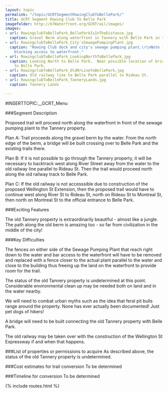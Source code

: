```yaml
---
layout: topic
permalink: "/topic/GCRTSegmentRowingClubToBellePark/"
title: GCRT Segment Rowing Club To Belle Park
imagefolder: http://k7Waterfront.org/GCRTrail/images/
images:
- url: RowingclubToBellePark_BelleParkIsInTheDistance.jpg
  caption: Gravel Berm along waterfront in Tannery with Belle Park in the distance
- url: RowingclubToBellePark_City'sSewagePumpingPlant.jpg
  caption: "Rowing Club dock and city's sewage pumping plant.\r\nNote fence currently
    blocking access to waterfront."
- url: RowingclubToBellePark_LookingNorthToBellePark.jpg
  caption: Looking North to Belle Park.  Near possible location of bridge from Tannery
    to Belle Park.
- url: RowingclubToBellePark_OldRrLineToBellePark.jpg
  caption: Old railway line to Belle Park parallel to Rideau St.
- url: RowingclubToBellePark_TanneryLands.jpg
  caption: Tannery Lands

---
```


#INSERTTOPIC:__GCRT_Menu






###Segment Description

Proposed trail will proceed north along the waterfront in front of the sewage pumping plant to the Tannery property.

Plan A:  Trail proceeds along the gravel berm by the water.  From the north edge of the berm, a bridge will be built crossing over to Belle Park and the existing trails there.

Plan B:  If it is not possible to go through the Tannery property, it will be necessary to backtrack west along River Street away from the water to the old railway line parallel to Rideau St.  Then the trail would proceed north along the old railway track to Belle Park.

Plan C:  If the old railway is not accesssible due to construction of the proposed Wellington St Extension, then the proposed trail would have to continue west along River St to Rideau St, north on Rideau St to Montreal St, then north on Montreal St to the official entrance to Belle Park.

###Exciting Features

The old Tannery property is extraordinarily beautiful - almost like a jungle.
The path along the old berm is amazing too - so far from civilization in the middle of the city!

###Key Difficulties

The fences on either side of the Sewage Pumping Plant that reach right down to the water and bar access to the waterfront will have to be removed and replaced with a fence closer to the actual plant parallel to the water and close to the building thus freeing up the land on the waterfront to provide room for the trail.

The status of the old Tannery property is undetermined at this point.  Considerable environmental clean up may be needed both on land and in the water nearby.

We will need to combat urban myths such as the idea that feral pit bulls range around the property.
None has ever actually been documented!  Just pet dogs of hikers!

A bridge will need to be built connecting the old Tannery property with Belle Park.

The old railway may be taken over with the construction of the Wellington St Expressway if and when that happens.

###List of properties or permissions to acquire
As described above, the status of the old Tannery property is undetermined.

###Cost estimates for trail conversion
To be determined

###Timeline for conversion
To be determined

{% include routes.html %}
